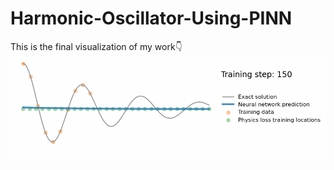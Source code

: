 # Harmonic-Oscillator-Using-PINN
This is the final visualization of my work👇
![](https://github.com/mouryanel/Harmonic-Oscillator-Using-PINN/blob/main/pinn.gif)
